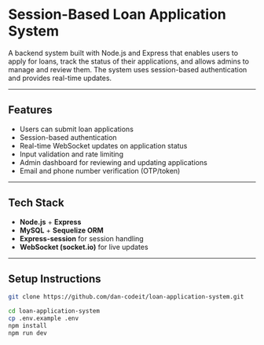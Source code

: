 # Session-Based Loan Application System

A backend system built with Node.js and Express that enables users to apply for loans, track the status of their applications, and allows admins to manage and review them. The system uses session-based authentication and provides real-time updates.

---

## Features

- Users can submit loan applications
- Session-based authentication
- Real-time WebSocket updates on application status
- Input validation and rate limiting
- Admin dashboard for reviewing and updating applications
- Email and phone number verification (OTP/token)

---

## Tech Stack

- **Node.js** + **Express**
- **MySQL** + **Sequelize ORM**
- **Express-session** for session handling
- **WebSocket (socket.io)** for live updates


---

## Setup Instructions

```bash
git clone https://github.com/dan-codeit/loan-application-system.git

cd loan-application-system
cp .env.example .env
npm install
npm run dev
```

